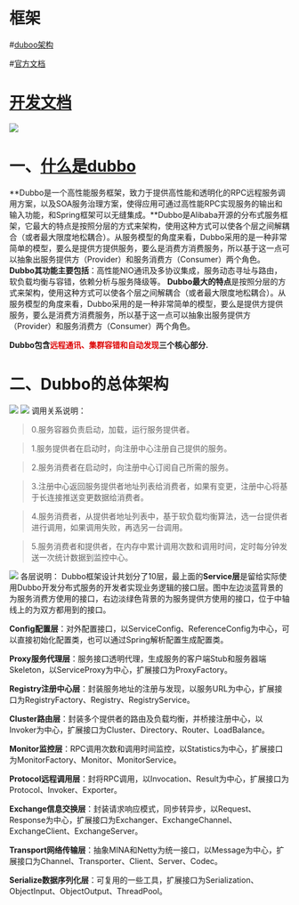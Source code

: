 # 框架

#[duboo架构](https://blog.csdn.net/zuochao_2013/article/details/80639997)

#[官方文档](http://dubbo.apache.org/books/dubbo-user-book/)

# [开发文档](http://dubbo.apache.org/books/dubbo-dev-book/)

![](http://shiyanjuncn.b0.upaiyun.com/wp-content/uploads/2013/09/dubbo-relation.png)

# 一、[什么是dubbo](https://blog.csdn.net/qq_34337272/article/details/79862899)
**Dubbo是一个高性能服务框架，致力于提供高性能和透明化的RPC远程服务调用方案，以及SOA服务治理方案，使得应用可通过高性能RPC实现服务的输出和输入功能，和Spring框架可以无缝集成。**Dubbo是Alibaba开源的分布式服务框架，它最大的特点是按照分层的方式来架构，使用这种方式可以使各个层之间解耦合（或者最大限度地松耦合）。从服务模型的角度来看，Dubbo采用的是一种非常简单的模型，要么是提供方提供服务，要么是消费方消费服务，所以基于这一点可以抽象出服务提供方（Provider）和服务消费方（Consumer）两个角色。
**Dubbo其功能主要包括**：高性能NIO通讯及多协议集成，服务动态寻址与路由，软负载均衡与容错，依赖分析与服务降级等。
**Dubbo最大的特点**是按照分层的方式来架构，使用这种方式可以使各个层之间解耦合（或者最大限度地松耦合）。从服务模型的角度来看，Dubbo采用的是一种非常简单的模型，要么是提供方提供服务，要么是消费方消费服务，所以基于这一点可以抽象出服务提供方（Provider）和服务消费方（Consumer）两个角色。

**Dubbo包含<font color="#dd0000">远程通讯、集群容错和自动发现</font>三个核心部分.**
# 二、Dubbo的总体架构
![](https://i.imgur.com/QuQ4J1o.png)
![](https://i.imgur.com/IbkSVT3.png)
调用关系说明：

>0.服务容器负责启动，加载，运行服务提供者。

>1.服务提供者在启动时，向注册中心注册自己提供的服务。

>2.服务消费者在启动时，向注册中心订阅自己所需的服务。

>3.注册中心返回服务提供者地址列表给消费者，如果有变更，注册中心将基于长连接推送变更数据给消费者。

>4.服务消费者，从提供者地址列表中，基于软负载均衡算法，选一台提供者进行调用，如果调用失败，再选另一台调用。

>5.服务消费者和提供者，在内存中累计调用次数和调用时间，定时每分钟发送一次统计数据到监控中心。

![](https://i.imgur.com/eJ5nx4F.png)
各层说明：
Dubbo框架设计共划分了10层，最上面的**Service层**是留给实际使用Dubbo开发分布式服务的开发者实现业务逻辑的接口层。图中左边淡蓝背景的为服务消费方使用的接口，右边淡绿色背景的为服务提供方使用的接口，位于中轴线上的为双方都用到的接口。

**Config配置层**：对外配置接口，以ServiceConfig、ReferenceConfig为中心，可以直接初始化配置类，也可以通过Spring解析配置生成配置类。

**Proxy服务代理层**：服务接口透明代理，生成服务的客户端Stub和服务器端Skeleton，以ServiceProxy为中心，扩展接口为ProxyFactory。

**Registry注册中心层**：封装服务地址的注册与发现，以服务URL为中心，扩展接口为RegistryFactory、Registry、RegistryService。

**Cluster路由层**：封装多个提供者的路由及负载均衡，并桥接注册中心，以Invoker为中心，扩展接口为Cluster、Directory、Router、LoadBalance。

**Monitor监控层**：RPC调用次数和调用时间监控，以Statistics为中心，扩展接口为MonitorFactory、Monitor、MonitorService。

**Protocol远程调用层**：封将RPC调用，以Invocation、Result为中心，扩展接口为Protocol、Invoker、Exporter。

**Exchange信息交换层**：封装请求响应模式，同步转异步，以Request、Response为中心，扩展接口为Exchanger、ExchangeChannel、ExchangeClient、ExchangeServer。

**Transport网络传输层**：抽象MINA和Netty为统一接口，以Message为中心，扩展接口为Channel、Transporter、Client、Server、Codec。

**Serialize数据序列化层**：可复用的一些工具，扩展接口为Serialization、ObjectInput、ObjectOutput、ThreadPool。

